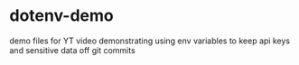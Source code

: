 # dotenv-demo

demo files for YT video demonstrating using env variables to keep api keys and sensitive data off git commits
